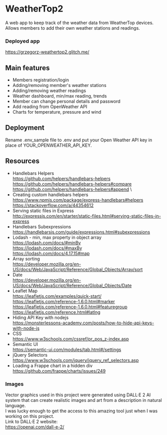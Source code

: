 # WeatherTop2
A web app to keep track of the weather data from WeatherTop devices.
Allows members to add their own weather stations and readings.
### Deployed app
https://grzegorz-weathertop2.glitch.me/

## Main features
* Members registration/login
* Adding/removing member's weather stations
* Adding/removing weather readings
* Weather dashboard, min/max reading, trends
* Member can change personal details and password
* Add reading from OpenWeather API
* Charts for temperature, pressure and wind

## Deployment
Rename .env_sample file to .env and put your Open Weather API key in place of YOUR_OPENWEATHER_API_KEY.

## Resources
* Handlebars Helpers \
  https://github.com/helpers/handlebars-helpers \
  https://github.com/helpers/handlebars-helpers#compare \
  https://github.com/helpers/handlebars-helpers#append \
* Creating custom handlebars helpers \
  https://www.npmjs.com/package/express-handlebars#helpers \
  https://stackoverflow.com/a/44354612
* Serving static files in Express \
  http://expressjs.com/en/starter/static-files.html#serving-static-files-in-express
* Handlebars Subexpressions \
  https://handlebarsjs.com/guide/expressions.html#subexpressions
* Lodash - min, max property in object array \
  https://lodash.com/docs/#minBy \
  https://lodash.com/docs/#maxBy \
  https://lodash.com/docs/4.17.15#map
* Array sorting \
  https://developer.mozilla.org/en-US/docs/Web/JavaScript/Reference/Global_Objects/Array/sort
* Date \
  https://developer.mozilla.org/en-US/docs/Web/JavaScript/Reference/Global_Objects/Date
* Leaflet Map \
  https://leafletjs.com/examples/quick-start/
  https://leafletjs.com/reference-1.6.0.html#marker
  https://leafletjs.com/reference-1.6.0.html#featuregroup
  https://leafletjs.com/reference.html#latlng
* Hiding API Key with nodejs \
  https://monsterlessons-academy.com/posts/how-to-hide-api-keys-with-node-js
* CSS \
  https://www.w3schools.com/cssref/pr_pos_z-index.asp
* Semantic UI \
  https://semantic-ui.com/modules/tab.html#/settings
* jQuery Selectors \
  https://www.w3schools.com/jquery/jquery_ref_selectors.asp
* Loading a Frappe chart in a hidden div \
  https://github.com/frappe/charts/issues/249

### Images
Vector graphics used in this project were generated using DALL·E 2 AI system
that can create realistic images and art from a description in natural language. \
I was lucky enough to get the access to this amazing tool just when I was working on this project. \
Link to DALL·E 2 website: \
https://openai.com/dall-e-2/